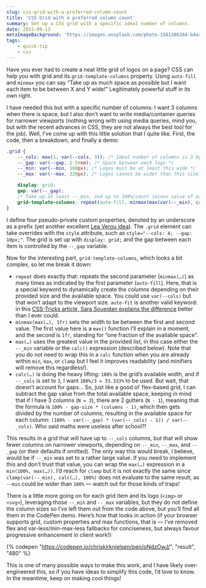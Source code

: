 ```yaml
---
slug: css-grid-with-a-preferred-column-count
title: 'CSS Grid with a preferred column count'
summary: Set up a CSS grid with a specific ideal number of columns.
date: 2022-09-13
metaImageBackground: 'https://images.unsplash.com/photo-1561386384-b4eac7f8724b?ixlib=rb-1.2.1&ixid=MnwxMjA3fDB8MHxzZWFyY2h8MjR8fGNvbHVtbnN8ZW58MHx8MHx8&auto=format&fit=crop&w=900&q=60'
tags:
    - quick-tip
    - css
---
```


Have you ever had to create a neat little grid of logos on a page? CSS can help you with grid and its `grid-template-columns` property. Using `auto-fill` and `minmax` you can say “Take up as much space as possible but I want each item to be between X and Y wide!” Legitimately powerful stuff in its own right.

I have needed this but with a specific number of columns: I want 3 columns when there is space, but I also don’t want to write media/container queries for narrower viewports (nothing wrong with using media queries, mind you, but with the recent advances in CSS, they are not always the best tool for the job). Well, I’ve come up with this little solution that I quite like. First, the code, then a breakdown, and finally a demo:

```css
.grid {
	--_cols: max(1, var(--cols, 3)); /* Ideal number of columns is 3 by default; at least one! */
	--_gap: var(--gap, 2.5rem); /* Space between each logo */
	--_min: var(--min, 160px); /* Logos must be at least this wide */
	--_max: var(--max, 320px); /* Logos cannot be wider than this size */

	display: grid;
	gap: var(--_gap);
	/* Take up at least --_min, and up to 100%/count (minus value of each added gap), whichever is largest */
	grid-template-columns: repeat(auto-fill, minmax(max(var(--_min), calc((100% - var(--_gap) * (var(--_cols) - 1)) / var(--_cols))), 1fr));
}
```

I define four pseudo-private custom properties, denoted by an underscore as a prefix (yet another excellent [Lea Verou idea](https://lea.verou.me/2021/10/custom-properties-with-defaults/)). The `.grid` element can take overrides with the `style` attribute, such as `style="--cols: 4; --gap: 10px;"`. The grid is set up with `display: grid;` and the gap between each item is controlled by the `--_gap` variable.

Now for the interesting part, `grid-template-columns`, which looks a bit complex, so let me break it down:

- `repeat` does exactly that: repeats the second parameter (`minmax(…)`) as many times as indicated by the first parameter (`auto-fill`). Here, that is a special keyword to dynamically create the columns depending on their provided size and the available space. You could use `var(--cols)` but that won’t adapt to the viewport size. `auto-fit` is another valid keyword: in this [CSS-Tricks article, Sara Soueidan explains the difference](https://css-tricks.com/auto-sizing-columns-css-grid-auto-fill-vs-auto-fit/) better than I ever could.
- `minmax(max(…), 1fr)` sets the width to be between the first and second value. The first value here is a `max()` function I’ll explain in a moment, and the second is `1fr`, standing for “one fraction of the available space”.
- `max(…)` uses the greatest value in the provided list, in this case either the `--_min` variable or the `calc()` expression (described below). Note that you do not need to wrap this in a `calc` function when you are already within `min`, `max`, or `clamp` but I feel it improves readability (and minifiers will remove this regardless!).
- `calc(…)` is doing the heavy lifting: `100%` is the grid’s available width, and if `--_cols` is set to `3`, I want `100%/3 = 33.333%` to be used. But wait, that doesn’t account for gaps… So, just like a good ol’ flex-based grid, I can subtract the gap value from the total available space, keeping in mind that if I have 3 columns (`N = 3`), there are 2 gutters (`N - 1`), meaning that the formula is `100% - gap-size * (columns - 1)`, which then gets divided by the number of columns, resulting in the available space for each column: `(100% - var(--_gap) * (var(--_cols) - 1)) / var(--_cols)`. Who said maths were useless after school?!

This results in a grid that will have up to `--_cols` columns, but that will show fewer columns on narrower viewports, depending on `--_min`, `--_max`, and `--_gap` (or their defaults if omitted). The only way this would break, I believe, would be if `--_min` was set to a rather large value. If you need to implement this and don’t trust that value, you can wrap the `max(…)` expression in a `min(100%, max(…))`. I’d reach for `clamp` but it is not exactly the same since `clamp(var(--_min), calc(…), 100%)` does not evaluate to the same result, as `--min` could be wider than `100%` — watch out for those kinds of traps!

There is a little more going on for each grid item and its logo (`<img>` or `<svg>`), leveraging those `--_min` and `--_max` variables, but they do not define the column sizes so I’ve left them out from the code above, but you’ll find all them in the CodePen demo. Here’s how that looks in action (if your browser supports grid, custom properties and max functions, that is — I’ve removed flex and var-less/min-max-less fallbacks for conciseness, but always favour progressive enhancement in client work!):

{% codepen "https://codepen.io/chriskirknielsen/pen/oNdzOwJ/", "result", "480" %}

This is one of many possible ways to make this work, and I have likely over-engineered this, so if you have ideas to simplify this code, I’d love to know. In the meantime, keep on making cool things!
